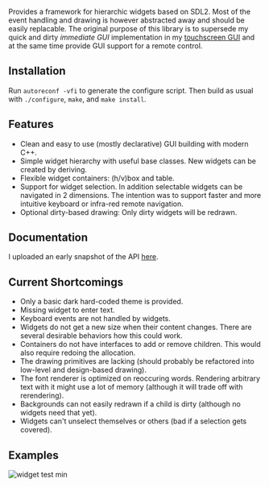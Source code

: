 Provides a framework for hierarchic widgets based on SDL2. Most of the event handling and drawing is however abstracted away and should be easily replacable. The original purpose of this library is to supersede my quick and dirty *immediate GUI* implementation in my [touchscreen GUI](https://github.com/muesli4/mpd-touch-screen-gui) and at the same time provide GUI support for a remote control.

## Installation

Run `autoreconf -vfi` to generate the configure script. Then build as usual with `./configure`, `make`, and `make install`.

## Features

* Clean and easy to use (mostly declarative) GUI building with modern C++.
* Simple widget hierarchy with useful base classes. New widgets can be created by deriving.
* Flexible widget containers: (h/v)box and table.
* Support for widget selection. In addition selectable widgets can be navigated in 2 dimensions. The intention was to support faster and more intuitive keyboard or infra-red remote navigation.
* Optional dirty-based drawing: Only dirty widgets will be redrawn.

## Documentation

I uploaded an early snapshot of the API [here](https://muesli4.github.io/annotated.html).

## Current Shortcomings

* Only a basic dark hard-coded theme is provided.
* Missing widget to enter text.
* Keyboard events are not handled by widgets.
* Widgets do not get a new size when their content changes. There are several desirable behaviors how this could work.
* Containers do not have interfaces to add or remove children. This would also require redoing the allocation.
* The drawing primitives are lacking (should probably be refactored into low-level and design-based drawing).
* The font renderer is optimized on reoccuring words. Rendering arbitrary text with it might use a lot of memory (although it will trade off with rerendering).
* Backgrounds can not easily redrawn if a child is dirty (although no widgets need that yet).
* Widgets can't unselect themselves or others (bad if a selection gets covered).

## Examples
![widget test min](/examples/widget_test_min.png)
